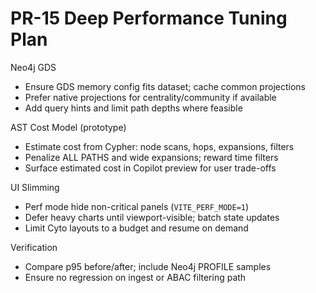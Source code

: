 # PR-15 Deep Performance Tuning Plan

Neo4j GDS
- Ensure GDS memory config fits dataset; cache common projections
- Prefer native projections for centrality/community if available
- Add query hints and limit path depths where feasible

AST Cost Model (prototype)
- Estimate cost from Cypher: node scans, hops, expansions, filters
- Penalize ALL PATHS and wide expansions; reward time filters
- Surface estimated cost in Copilot preview for user trade-offs

UI Slimming
- Perf mode hide non-critical panels (`VITE_PERF_MODE=1`)
- Defer heavy charts until viewport-visible; batch state updates
- Limit Cyto layouts to a budget and resume on demand

Verification
- Compare p95 before/after; include Neo4j PROFILE samples
- Ensure no regression on ingest or ABAC filtering path
